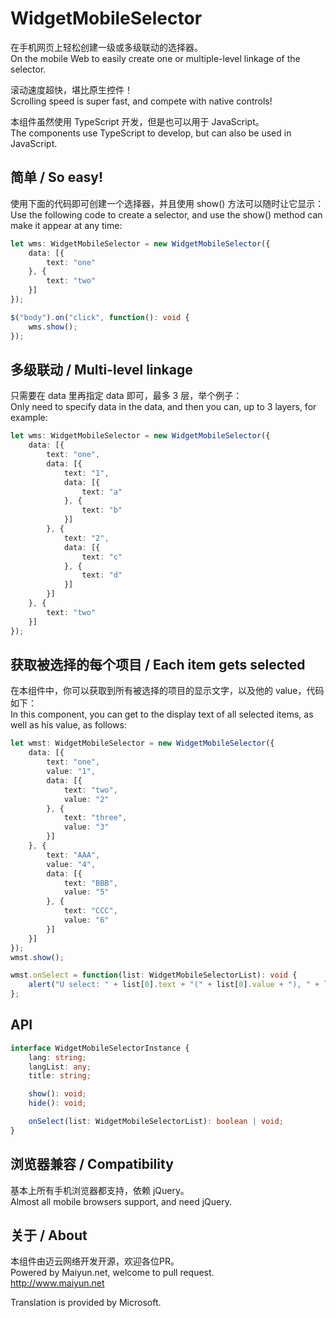 # WidgetMobileSelector
在手机网页上轻松创建一级或多级联动的选择器。  
On the mobile Web to easily create one or multiple-level linkage of the selector.  
  
滚动速度超快，堪比原生控件！  
Scrolling speed is super fast, and compete with native controls!  
  
本组件虽然使用 TypeScript 开发，但是也可以用于 JavaScript。  
The components use TypeScript to develop, but can also be used in JavaScript.  
  
## 简单 / So easy!
使用下面的代码即可创建一个选择器，并且使用 show() 方法可以随时让它显示：  
Use the following code to create a selector, and use the show() method can make it appear at any time:  
  
```typescript
let wms: WidgetMobileSelector = new WidgetMobileSelector({
    data: [{
        text: "one"
    }, {
        text: "two"
    }]
});

$("body").on("click", function(): void {
    wms.show();
});
```
  
## 多级联动 / Multi-level linkage  
只需要在 data 里再指定 data 即可，最多 3 层，举个例子：  
Only need to specify data in the data, and then you can, up to 3 layers, for example:  
  
```typescript
let wms: WidgetMobileSelector = new WidgetMobileSelector({
    data: [{
        text: "one",
        data: [{
            text: "1",
            data: [{
                text: "a"
            }, {
                text: "b"
            }]
        }, {
            text: "2",
            data: [{
                text: "c"
            }, {
                text: "d"
            }]
        }]
    }, {
        text: "two"
    }]
});
```
  
## 获取被选择的每个项目 / Each item gets selected  
在本组件中，你可以获取到所有被选择的项目的显示文字，以及他的 value，代码如下：  
In this component, you can get to the display text of all selected items, as well as his value, as follows:  
  
```typescript
let wmst: WidgetMobileSelector = new WidgetMobileSelector({
    data: [{
        text: "one",
        value: "1",
        data: [{
            text: "two",
            value: "2"
        }, {
            text: "three",
            value: "3"
        }]
    }, {
        text: "AAA",
        value: "4",
        data: [{
            text: "BBB",
            value: "5"
        }, {
            text: "CCC",
            value: "6"
        }]
    }]
});
wmst.show();

wmst.onSelect = function(list: WidgetMobileSelectorList): void {
    alert("U select: " + list[0].text + "(" + list[0].value + "), " + list[1].text + "(" + list[1].value + ")");
};
```
  
## API
  
```typescript
interface WidgetMobileSelectorInstance {
    lang: string;
    langList: any;
    title: string;

    show(): void;
    hide(): void;

    onSelect(list: WidgetMobileSelectorList): boolean | void;
}
```
  
## 浏览器兼容 / Compatibility
基本上所有手机浏览器都支持，依赖 jQuery。  
Almost all mobile browsers support, and need jQuery.  
  
## 关于 / About
本组件由迈云网络开发开源，欢迎各位PR。  
Powered by Maiyun.net, welcome to pull request.  
http://www.maiyun.net  
  
Translation is provided by Microsoft.